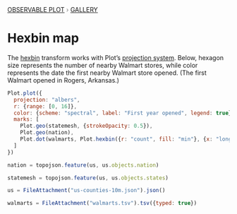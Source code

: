 <div style="color: grey; font: 13px/25.5px var(--sans-serif); text-transform: uppercase;"><h1 style="display: none;">Plot: Hexbin map</h1><a href="/plot">Observable Plot</a> › <a href="/@observablehq/plot-gallery">Gallery</a></div>

# Hexbin map

The [hexbin](https://observablehq.com/plot/transforms/hexbin) transform works with Plot’s [projection system](https://observablehq.com/plot/features/projections). Below, hexagon size represents the number of nearby Walmart stores, while color represents the date the first nearby Walmart store opened. (The first Walmart opened in Rogers, Arkansas.)

```js echo
Plot.plot({
  projection: "albers",
  r: {range: [0, 16]},
  color: {scheme: "spectral", label: "First year opened", legend: true},
  marks: [
    Plot.geo(statemesh, {strokeOpacity: 0.5}),
    Plot.geo(nation),
    Plot.dot(walmarts, Plot.hexbin({r: "count", fill: "min"}, {x: "longitude", y: "latitude", fill: "date"}))
  ]
})
```

```js echo
nation = topojson.feature(us, us.objects.nation)
```

```js echo
statemesh = topojson.feature(us, us.objects.states)
```

```js echo
us = FileAttachment("us-counties-10m.json").json()
```

```js echo
walmarts = FileAttachment("walmarts.tsv").tsv({typed: true})
```
